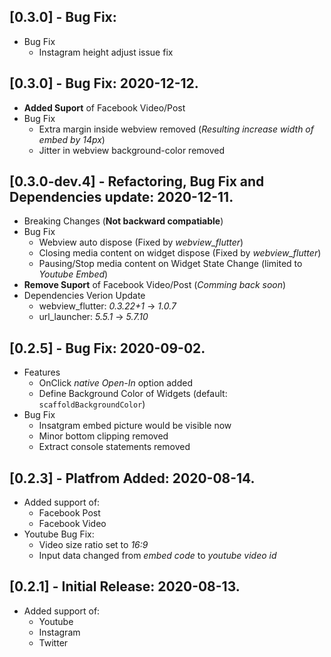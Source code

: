 ## [0.3.0] - Bug Fix:
* Bug Fix
    * Instagram height adjust issue fix

## [0.3.0] - Bug Fix: 2020-12-12.
* **Added Suport** of Facebook Video/Post
* Bug Fix
    * Extra margin inside webview removed (*Resulting increase width of embed by 14px*)
    * Jitter in webview background-color removed

## [0.3.0-dev.4] - Refactoring, Bug Fix and Dependencies update: 2020-12-11.
* Breaking Changes (**Not backward compatiable**)
* Bug Fix
    * Webview auto dispose (Fixed by *webview_flutter*)
    * Closing media content on widget dispose (Fixed by *webview_flutter*)
    * Pausing/Stop media content on Widget State Change (limited to *Youtube Embed*)
* **Remove Suport** of Facebook Video/Post (*Comming back soon*)
* Dependencies Verion Update
    * webview_flutter: *0.3.22+1* -> *1.0.7*
    * url_launcher: *5.5.1* -> *5.7.10*

## [0.2.5] - Bug Fix: 2020-09-02.
* Features
    * OnClick *native Open-In* option added
    * Define Background Color of Widgets (default: `scaffoldBackgroundColor`)
* Bug Fix
    * Insatgram embed picture would be visible now
    * Minor bottom clipping removed
    * Extract console statements removed 

## [0.2.3] - Platfrom Added: 2020-08-14.
* Added support of:
    * Facebook Post
    * Facebook Video
* Youtube Bug Fix:
    * Video size ratio set to *16:9*
    * Input data changed from *embed code* to *youtube video id*

## [0.2.1] - Initial Release: 2020-08-13.
* Added support of: 
    * Youtube
    * Instagram 
    * Twitter
